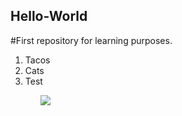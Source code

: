 ## Hello-World
#First repository for learning purposes.
 <ol>
  <li> Tacos <li\>
  <li> Cats <li\>
  <li> Test <li\>
  <ol/>
  <img src="https://lh3.googleusercontent.com/6KbbDu_mVgsfw_E4JOxP7JKO4xZr3L3oOlQ5OIpq7vwu-cdWcuWi6k51TkZRJ6Rr1awBXw=s630-fcrop64=1,00000e83ffffced7"><img/>
